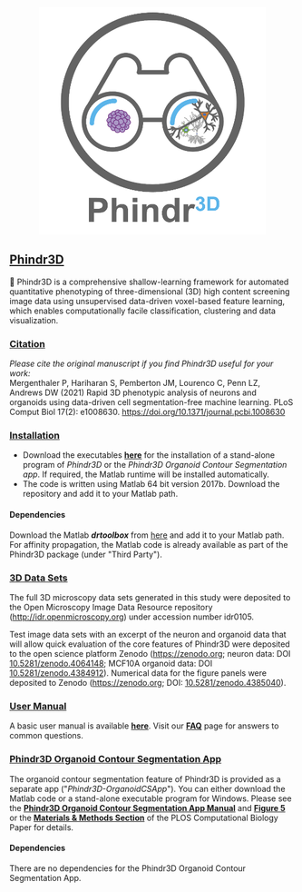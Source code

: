 <p align="center">
<img src="phindr3d_icon.png" width="400" height="400"></img></p>

## <ins>Phindr3D</ins>

:microscope: Phindr3D is a comprehensive shallow-learning framework for automated quantitative phenotyping of three-dimensional (3D) high content screening image data using unsupervised data-driven voxel-based feature learning, which enables computationally facile classification, clustering and data visualization.

### <ins>Citation</ins>
<i>Please cite the original manuscript if you find Phindr3D useful for your work:</i>
<br/>
Mergenthaler P, Hariharan S, Pemberton JM, Lourenco C, Penn LZ, Andrews DW (2021) Rapid 3D phenotypic analysis of neurons and organoids using data-driven cell segmentation-free machine learning. PLoS Comput Biol 17(2): e1008630. https://doi.org/10.1371/journal.pcbi.1008630

### <ins>Installation</ins>

* Download the executables [**here**](Executables) for the installation of a stand-alone program of *Phindr3D* or the *Phindr3D Organoid Contour Segmentation app*. If required, the Matlab runtime will be installed automatically. 
* The code is written using Matlab 64 bit version 2017b. Download the repository and add it to your Matlab path.

#### Dependencies

Download the Matlab <b><i>drtoolbox</b></i> from [here](https://lvdmaaten.github.io/drtoolbox/) and add it to your Matlab path. For affinity propagation, the Matlab code is already available as part of the Phindr3D package (under "Third Party").

### <ins>3D Data Sets</ins>

The full 3D microscopy data sets generated in this study were deposited to the Open Microscopy Image Data Resource repository (http://idr.openmicroscopy.org) under accession number idr0105.

Test image data sets with an excerpt of the neuron and organoid data that will allow quick evaluation of the core features of Phindr3D were deposited to the open science platform Zenodo (https://zenodo.org; neuron data: DOI <a href="https://dx.doi.org/10.5281/zenodo.4064148" target="_blank" rel="noopener noreferrer">10.5281/zenodo.4064148</a>; MCF10A organoid data: DOI <a href=https://dx.doi.org/10.5281/zenodo.4384912>10.5281/zenodo.4384912</a>). Numerical data for the figure panels were deposited to Zenodo (https://zenodo.org; DOI: <a href=https://dx.doi.org/10.5281/zenodo.4385040> 10.5281/zenodo.4385040</a>). 

### <ins>User Manual</ins>
A basic user manual is available [**here**](Manuals/Phindr3D_UserManual.pdf). Visit our [**FAQ**](https://github.com/santoshhariharan/Phindr3D/wiki/FAQ) page for answers to common questions.

### <ins>Phindr3D Organoid Contour Segmentation App</ins>
The organoid contour segmentation feature of Phindr3D is provided as a separate app ("*Phindr3D-OrganoidCSApp*"). You can either download the Matlab code or a stand-alone executable program for Windows. Please see the [**Phindr3D Organoid Contour Segmentation App Manual**](Manuals/Phindr3D-Organoid-Contour-Segmentation-App_Manual.pdf) and [**Figure 5**](https://journals.plos.org/ploscompbiol/article/figure?id=10.1371/journal.pcbi.1008630.g005) or the [**Materials & Methods Section**](https://journals.plos.org/ploscompbiol/article?id=10.1371/journal.pcbi.1008630#sec009) of the PLOS Computational Biology Paper for details.

#### Dependencies
There are no dependencies for the Phindr3D Organoid Contour Segmentation App.

